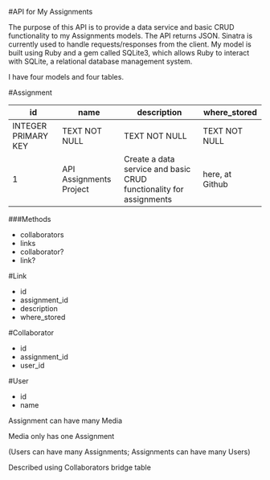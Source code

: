 #API for My Assignments

The purpose of this API is to provide a data service and basic CRUD functionality to my Assignments models.  The API returns JSON.  Sinatra is currently used to handle requests/responses from the client.  My model is built using Ruby and a gem called SQLite3, which allows Ruby to interact with SQLite, a relational database management system.

I have four models and four tables.


#Assignment

| id | name | description | where_stored |
| -- | ---- | ----------- | ------------- |
| INTEGER PRIMARY KEY | TEXT NOT NULL | TEXT NOT NULL | TEXT NOT NULL |
| 1 | API Assignments Project | Create a data service and basic CRUD functionality for assignments | here, at Github |



###Methods
 - collaborators
 - links
 - collaborator?
 - link?

#Link
 - id
 - assignment_id
 - description
 - where_stored

#Collaborator
 - id
 - assignment_id
 - user_id


#User
 - id
 - name


Assignment can have many Media

Media only has one Assignment

(Users can have many Assignments;
Assignments can have many Users)


Described using Collaborators bridge table